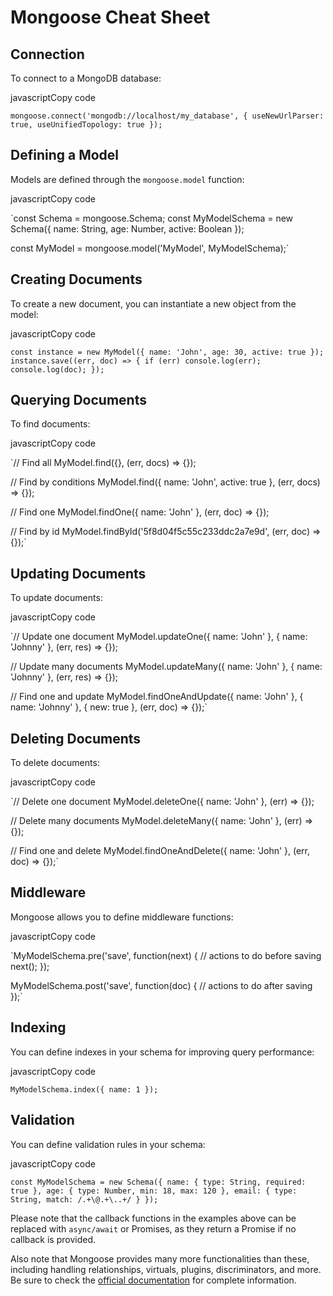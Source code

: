 
# Mongoose Cheat Sheet

## Connection

To connect to a MongoDB database:

javascriptCopy code

`mongoose.connect('mongodb://localhost/my_database', { useNewUrlParser: true, useUnifiedTopology: true });` 

## Defining a Model

Models are defined through the `mongoose.model` function:

javascriptCopy code

`const Schema = mongoose.Schema;
const MyModelSchema = new Schema({
  name: String,
  age: Number,
  active: Boolean
});

const MyModel = mongoose.model('MyModel', MyModelSchema);` 

## Creating Documents

To create a new document, you can instantiate a new object from the model:

javascriptCopy code

`const instance = new MyModel({ name: 'John', age: 30, active: true });
instance.save((err, doc) => {
  if (err) console.log(err);
  console.log(doc);
});` 

## Querying Documents

To find documents:

javascriptCopy code

`// Find all
MyModel.find({}, (err, docs) => {});

// Find by conditions
MyModel.find({ name: 'John', active: true }, (err, docs) => {});

// Find one
MyModel.findOne({ name: 'John' }, (err, doc) => {});

// Find by id
MyModel.findById('5f8d04f5c55c233ddc2a7e9d', (err, doc) => {});` 

## Updating Documents

To update documents:

javascriptCopy code

`// Update one document
MyModel.updateOne({ name: 'John' }, { name: 'Johnny' }, (err, res) => {});

// Update many documents
MyModel.updateMany({ name: 'John' }, { name: 'Johnny' }, (err, res) => {});

// Find one and update
MyModel.findOneAndUpdate({ name: 'John' }, { name: 'Johnny' }, { new: true }, (err, doc) => {});` 

## Deleting Documents

To delete documents:

javascriptCopy code

`// Delete one document
MyModel.deleteOne({ name: 'John' }, (err) => {});

// Delete many documents
MyModel.deleteMany({ name: 'John' }, (err) => {});

// Find one and delete
MyModel.findOneAndDelete({ name: 'John' }, (err, doc) => {});` 

## Middleware

Mongoose allows you to define middleware functions:

javascriptCopy code

`MyModelSchema.pre('save', function(next) {
  // actions to do before saving
  next();
});

MyModelSchema.post('save', function(doc) {
  // actions to do after saving
});` 

## Indexing

You can define indexes in your schema for improving query performance:

javascriptCopy code

`MyModelSchema.index({ name: 1 });` 

## Validation

You can define validation rules in your schema:

javascriptCopy code

`const MyModelSchema = new Schema({
  name: { type: String, required: true },
  age: { type: Number, min: 18, max: 120 },
  email: { type: String, match: /.+\@.+\..+/ }
});` 

Please note that the callback functions in the examples above can be replaced with `async/await` or Promises, as they return a Promise if no callback is provided.

Also note that Mongoose provides many more functionalities than these, including handling relationships, virtuals, plugins, discriminators, and more. Be sure to check the [official documentation](https://mongoosejs.com/docs/guide.html) for complete information.
